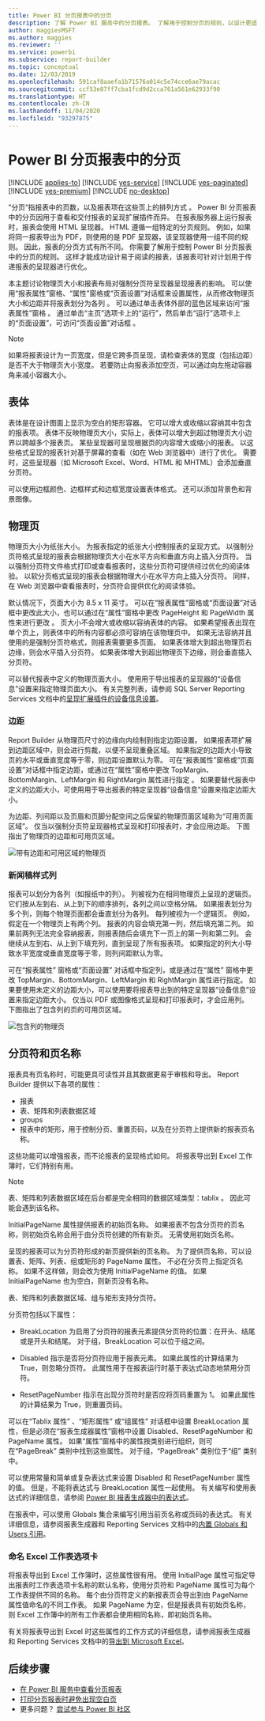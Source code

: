 ```yaml
---
title: Power BI 分页报表中的分页
description: 了解 Power BI 服务中的分页报表。 了解用于控制分页的规则，以设计更适合你计划使用的呈现器的报表。
author: maggiesMSFT
ms.author: maggies
ms.reviewer: ''
ms.service: powerbi
ms.subservice: report-builder
ms.topic: conceptual
ms.date: 12/03/2019
ms.openlocfilehash: 591caf8aaefa1b71576a014c5e74cce6ae79acac
ms.sourcegitcommit: ccf53e87ff7cba1fcd9d2cca761a561e62933f90
ms.translationtype: HT
ms.contentlocale: zh-CN
ms.lasthandoff: 11/04/2020
ms.locfileid: "93297875"
---
```

# <a name="pagination-in-power-bi-paginated-reports"></a>Power BI 分页报表中的分页

[!INCLUDE [applies-to](../includes/applies-to.md)] [!INCLUDE [yes-service](../includes/yes-service.md)] [!INCLUDE [yes-paginated](../includes/yes-paginated.md)] [!INCLUDE [yes-premium](../includes/yes-premium.md)] [!INCLUDE [no-desktop](../includes/no-desktop.md)] 

 ”分页“指报表中的页数，以及报表项在这些页上的排列方式  。 Power BI 分页报表中的分页因用于查看和交付报表的呈现扩展插件而异。 在报表服务器上运行报表时，报表会使用 HTML 呈现器。 HTML 遵循一组特定的分页规则。 例如，如果将同一报表导出为 PDF，则使用的是 PDF 呈现器，该呈现器使用一组不同的规则。 因此，报表的分页方式有所不同。 你需要了解用于控制 Power BI 分页报表中的分页的规则。 这样才能成功设计易于阅读的报表，该报表可针对计划用于传递报表的呈现器进行优化。  
  
 本主题讨论物理页大小和报表布局对强制分页符呈现器呈现报表的影响。 可以使用“报表属性”窗格、“属性”窗格或“页面设置”对话框来设置属性，从而修改物理页大小和边距并将报表划分为各列    。 可以通过单击表体外部的蓝色区域来访问“报表属性”窗格  。 通过单击“主页”选项卡上的“运行”，然后单击“运行”选项卡上的“页面设置”，可访问“页面设置”对话框    。  
  
> [!NOTE]  
>  如果将报表设计为一页宽度，但是它跨多页呈现，请检查表体的宽度（包括边距）是否不大于物理页大小宽度。 若要防止向报表添加空页，可以通过向左拖动容器角来减小容器大小。  

## <a name="the-report-body"></a>表体  
 表体是在设计图面上显示为空白的矩形容器。 它可以增大或收缩以容纳其中包含的报表项。 表体不反映物理页大小，实际上，表体可以增大到超过物理页大小边界以跨越多个报表页。 某些呈现器可呈现根据页的内容增大或缩小的报表。 以这些格式呈现的报表针对基于屏幕的查看（如在 Web 浏览器中）进行了优化。 需要时，这些呈现器（如 Microsoft Excel、Word、HTML 和 MHTML）会添加垂直分页符。  
  
 可以使用边框颜色、边框样式和边框宽度设置表体格式。 还可以添加背景色和背景图像。  
  
## <a name="the-physical-page"></a>物理页  
 物理页大小为纸张大小。 为报表指定的纸张大小控制报表的呈现方式。 以强制分页符格式呈现的报表会根据物理页大小在水平方向和垂直方向上插入分页符。 当以强制分页符文件格式打印或查看报表时，这些分页符可提供经过优化的阅读体验。 以软分页格式呈现的报表会根据物理大小在水平方向上插入分页符。 同样，在 Web 浏览器中查看报表时，分页符会提供优化的阅读体验。  
  
 默认情况下，页面大小为 8.5 x 11 英寸。 可以在“报表属性”窗格或“页面设置”对话框中更改此大小，也可以通过在“属性”窗格中更改 PageHeight 和 PageWidth 属性来进行更改  。 页大小不会增大或收缩以容纳表体的内容。 如果希望报表出现在单个页上，则表体中的所有内容都必须可容纳在该物理页中。 如果无法容纳并且使用的是强制分页符格式，则报表需要更多页面。 如果表体增大到超出物理页右边缘，则会水平插入分页符。 如果表体增大到超出物理页下边缘，则会垂直插入分页符。  
  
 可以替代报表中定义的物理页面大小。 使用用于导出报表的呈现器的“设备信息”设置来指定物理页面大小。 有关完整列表，请参阅 SQL Server Reporting Services 文档中的[呈现扩展插件的设备信息设置](/sql/reporting-services/device-information-settings-for-rendering-extensions-reporting-services)。  
  
### <a name="margins"></a>边距

Report Builder 从物理页尺寸的边缘向内绘制到指定边距设置。 如果报表项扩展到边距区域中，则会进行剪裁，以便不呈现重叠区域。 如果指定的边距大小导致页的水平或垂直宽度等于零，则边距设置默认为零。 可在“报表属性”窗格或“页面设置”对话框中指定边距，或通过在“属性”窗格中更改 TopMargin、BottomMargin、LeftMargin 和 RightMargin 属性进行指定  。 如果要替代报表中定义的边距大小，可使用用于导出报表的特定呈现器“设备信息”设置来指定边距大小。  
  
 为边距、列间距以及页眉和页脚分配空间之后保留的物理页面区域称为“可用页面区域”。 仅当以强制分页符呈现器格式呈现和打印报表时，才会应用边距。 下图指出了物理页的边距和可用页区域。  
  
![带有边距和可用区域的物理页](media/paginated-reports-pagination/power-bi-paginated-rs-page-margins.png) 
  
### <a name="newsletter-style-columns"></a>新闻稿样式列  

 报表可以划分为各列（如报纸中的列）。 列被视为在相同物理页上呈现的逻辑页。 它们按从左到右、从上到下的顺序排列，各列之间以空格分隔。 如果报表划分为多个列，则每个物理页面都会垂直划分为各列。 每列被视为一个逻辑页。 例如，假定在一个物理页上有两个列。 报表的内容会填充第一列，然后填充第二列。 如果前两列无法完全容纳报表，则报表随后会填充下一页上的第一列和第二列。 会继续从左到右、从上到下填充列，直到呈现了所有报表项。 如果指定的列大小导致水平宽度或垂直宽度等于零，则列间距默认为零。  
  
 可在“报表属性”  窗格或“页面设置”  对话框中指定列，或是通过在“属性”  窗格中更改 TopMargin、BottomMargin、LeftMargin 和 RightMargin 属性进行指定。 如果要使用未定义的边距大小，可以使用要将报表导出到的特定呈现器“设备信息”设置来指定边距大小。 仅当以 PDF 或图像格式呈现和打印报表时，才会应用列。 下图指出了包含列的页的可用页区域。  
  
![包含列的物理页](media/paginated-reports-pagination/power-bi-paginated-rs-page-columns.png)
  
## <a name="page-breaks-and-page-names"></a>分页符和页名称

 报表具有页名称时，可能更具可读性并且其数据更易于审核和导出。 Report Builder 提供以下各项的属性：

- 报表
- 表、矩阵和列表数据区域
- groups
- 报表中的矩形，用于控制分页、重置页码，以及在分页符上提供新的报表页名称。 
 
这些功能可以增强报表，而不论报表的呈现格式如何。 将报表导出到 Excel 工作簿时，它们特别有用。

> [!NOTE]
> 表、矩阵和列表数据区域在后台都是完全相同的数据区域类型：tablix  。 因此可能会遇到该名称。 

 InitialPageName 属性提供报表的初始页名称。 如果报表不包含分页符的页名称，则初始页名称会用于由分页符创建的所有新页。 无需使用初始页名称。  
  
 呈现的报表可以为分页符形成的新页提供新的页名称。 为了提供页名称，可以设置表、矩阵、列表、组或矩形的 PageName 属性。 不必在分页符上指定页名称。 如果不这样做，则会改为使用 InitialPageName 的值。 如果 InitialPageName 也为空白，则新页没有名称。  
  
 表、矩阵和列表数据区域、组与矩形支持分页符。  
  
 分页符包括以下属性：  
  
- BreakLocation  为启用了分页符的报表元素提供分页符的位置：在开头、结尾或是开头和结尾。 对于组，BreakLocation 可以位于组之间。  
  
- Disabled  指示是否将分页符应用于报表元素。 如果此属性的计算结果为 True，则忽略分页符。 此属性用于在报表运行时基于表达式动态地禁用分页符。  
  
- ResetPageNumber  指示在出现分页符时是否应将页码重置为 1。 如果此属性的计算结果为 True，则重置页码。  
  
 可以在“Tablix 属性”  、“矩形属性”  或“组属性”  对话框中设置 BreakLocation 属性，但是必须在“报表生成器属性”窗格中设置 Disabled、ResetPageNumber 和 PageName 属性。 如果“属性”窗格中的属性按类别进行组织，则可在“PageBreak”  类别中找到这些属性。 对于组，“PageBreak”  类别位于“组”  类别中。  
  
 可以使用常量和简单或复杂表达式来设置 Disabled 和 ResetPageNumber 属性的值。 但是，不能将表达式与 BreakLocation 属性一起使用。 有关编写和使用表达式的详细信息，请参阅 [Power BI 报表生成器中的表达式](report-builder-expressions.md)。  
  
 在报表中，可以使用 Globals  集合来编写引用当前页名称或页码的表达式。 有关详细信息，请参阅报表生成器和 Reporting Services 文档中的[内置 Globals 和 Users 引用](/sql/reporting-services/report-design/built-in-collections-built-in-globals-and-users-references-report-builder)。
  
### <a name="naming-excel-worksheet-tabs"></a>命名 Excel 工作表选项卡

 将报表导出到 Excel 工作簿时，这些属性很有用。 使用 InitialPage 属性可指定导出报表时工作表选项卡名称的默认名称，使用分页符和 PageName 属性可为每个工作表提供不同的名称。 每个由分页符定义的新报表页会导出到由 PageName 属性值命名的不同工作表。 如果 PageName 为空，但是报表具有初始页名称，则 Excel 工作簿中的所有工作表都会使用相同名称，即初始页名称。  
  
 有关将报表导出到 Excel 时这些属性的工作方式的详细信息，请参阅报表生成器和 Reporting Services 文档中的[导出到 Microsoft Excel](/sql/reporting-services/report-builder/exporting-to-microsoft-excel-report-builder-and-ssrs)。  
  
## <a name="next-steps"></a>后续步骤

- [在 Power BI 服务中查看分页报表](../consumer/paginated-reports-view-power-bi-service.md)
- [打印分页报表时避免出现空白页](../guidance/report-paginated-blank-page.md)
- 更多问题？ [尝试参与 Power BI 社区](https://community.powerbi.com/)
